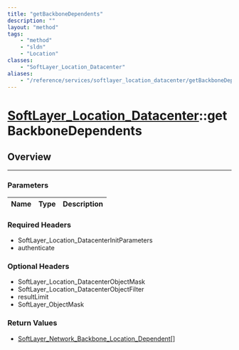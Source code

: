```yaml
---
title: "getBackboneDependents"
description: ""
layout: "method"
tags:
    - "method"
    - "sldn"
    - "Location"
classes:
    - "SoftLayer_Location_Datacenter"
aliases:
    - "/reference/services/softlayer_location_datacenter/getBackboneDependents"
---
```

# [SoftLayer_Location_Datacenter](/reference/services/SoftLayer_Location_Datacenter)::getBackboneDependents




## Overview 


-----

### Parameters 
|Name | Type | Description |
| --- | --- | --- |


### Required Headers
* SoftLayer_Location_DatacenterInitParameters
* authenticate


### Optional Headers
* SoftLayer_Location_DatacenterObjectMask
* SoftLayer_Location_DatacenterObjectFilter
* resultLimit
* SoftLayer_ObjectMask

### Return Values
* <a href='/reference/datatypes/SoftLayer_Network_Backbone_Location_Dependent'>SoftLayer_Network_Backbone_Location_Dependent[] </a>




